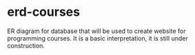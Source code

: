 # erd-courses
ER diagram for database that will be used to create website for programming courses. It is a basic interpretation, it is still under construction.
